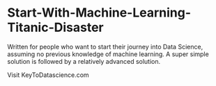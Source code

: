 # Start-With-Machine-Learning-Titanic-Disaster
Written for people who want to start their journey into Data Science, assuming no previous knowledge of machine learning. A super simple solution is followed by a relatively advanced solution. <DEV>

Visit KeyToDatascience.com